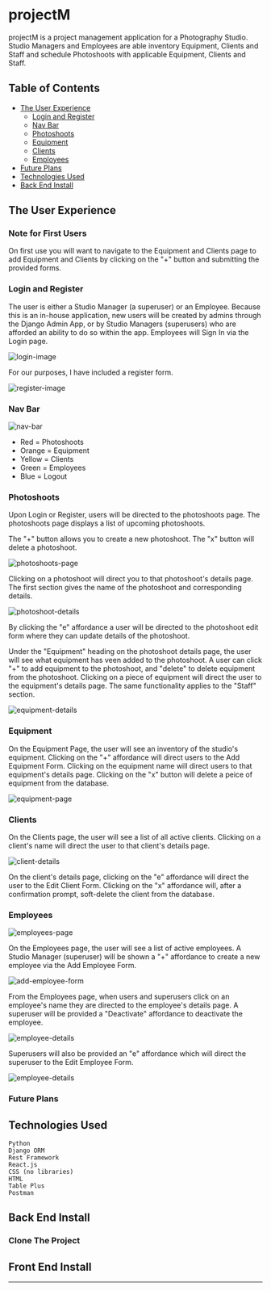 # projectM
projectM is a project management application for a Photography Studio. Studio Managers and Employees are able inventory Equipment, Clients and Staff and schedule Photoshoots with applicable Equipment, Clients and Staff.

## Table of Contents
  * [The User Experience](#the-user-experience)
    * [Login and Register](#login-and-register)
    * [Nav Bar](#nav-bar)
    * [Photoshoots](#photoshoots)
    * [Equipment](#equipment)
    * [Clients](#clients)
    * [Employees](#employees)
  * [Future Plans](#future-plans)
  * [Technologies Used](#technologies-used)
  * [Back End Install](#back-end-install)

## The User Experience

### Note for First Users

On first use you will want to navigate to the Equipment and Clients page to add Equipment and Clients by clicking on the "+" button and submitting the provided forms.

### Login and Register

The user is either a Studio Manager (a superuser) or an Employee. Because this is an in-house application, new users will be created by admins through the Django Admin App, or by Studio Managers (superusers) who are afforded an ability to do so within the app. Employees will Sign In via the Login page.

![login-image](/src/readMeMedia/login-image.png)

For our purposes, I have included a register form.

![register-image](/src/readMeMedia/register-image.png)

### Nav Bar

![nav-bar](/src/readMeMedia/nav-bar.png)

* Red = Photoshoots
* Orange = Equipment
* Yellow = Clients
* Green = Employees
* Blue = Logout

### Photoshoots

Upon Login or Register, users will be directed to the photoshoots page. The photoshoots page displays a list of upcoming photoshoots.

The "+" button allows you to create a new photoshoot. The "x" button will delete a photoshoot. 

![photoshoots-page](/src/readMeMedia/photoshoots-page.png)

Clicking on a photoshoot will direct you to that photoshoot's details page. The first section gives the name of the photoshoot and corresponding details. 

![photoshoot-details](/src/readMeMedia/photoshoot-details.png)

By clicking the "e" affordance a user will be directed to the photoshoot edit form where they can update details of the photoshoot.

Under the "Equipment" heading on the photoshoot details page, the user will see what equipment has veen added to the photoshoot. A user can click "+" to add equipment to the photoshoot, and "delete" to delete equipment from the photoshoot. Clicking on a piece of equipment will direct the user to the equipment's details page. The same functionality applies to the "Staff" section.

![equipment-details](/src/readMeMedia/equipment-details.png)

### Equipment

On the Equipment Page, the user will see an inventory of the studio's equipment. Clicking on the "+" affordance will direct users to the Add Equipment Form. Clicking on the equipment name will direct users to that equipment's details page. Clicking on the "x" button will delete a peice of equipment from the database.

![equipment-page](/src/readMeMedia/equipment-image.png)

### Clients

On the Clients page, the user will see a list of all active clients. Clicking on a client's name will direct the user to that client's details page.

![client-details](/src/readMeMedia/client-details.png)

On the client's details page, clicking on the "e" affordance will direct the user to the Edit Client Form. Clicking on the "x" affordance will, after a confirmation prompt, soft-delete the client from the database.

### Employees

![employees-page](/src/readMeMedia/employees-page.png)

On the Employees page, the user will see a list of active employees. A Studio Manager (superuser) will be shown a "+" affordance to create a new employee via the Add Employee Form.

![add-employee-form](/src/readMeMedia/add-employee-form.png)

From the Employees page, when users and superusers click on an employee's name they are directed to the employee's details page. A superuser will be provided a "Deactivate" affordance to deactivate the employee. 

![employee-details](/src/readMeMedia/employee-details.png)

Superusers will also be provided an "e" affordance which will direct the superuser to the Edit Employee Form.

![employee-details](/src/readMeMedia/edit-employee.png)

### Future Plans

## Technologies Used
    Python
    Django ORM
    Rest Framework
    React.js
    CSS (no libraries)
    HTML
    Table Plus
    Postman

## Back End Install

### Clone The Project



## Front End Install














---------------------
<!-- This project was bootstrapped with [Create React App](https://github.com/facebook/create-react-app).

## Available Scripts

In the project directory, you can run:

### `npm start`

Runs the app in the development mode.<br />
Open [http://localhost:3000](http://localhost:3000) to view it in the browser.

The page will reload if you make edits.<br />
You will also see any lint errors in the console.

### `npm test`

Launches the test runner in the interactive watch mode.<br />
See the section about [running tests](https://facebook.github.io/create-react-app/docs/running-tests) for more information.

### `npm run build`

Builds the app for production to the `build` folder.<br />
It correctly bundles React in production mode and optimizes the build for the best performance.

The build is minified and the filenames include the hashes.<br />
Your app is ready to be deployed!

See the section about [deployment](https://facebook.github.io/create-react-app/docs/deployment) for more information.

### `npm run eject`

**Note: this is a one-way operation. Once you `eject`, you can’t go back!**

If you aren’t satisfied with the build tool and configuration choices, you can `eject` at any time. This command will remove the single build dependency from your project.

Instead, it will copy all the configuration files and the transitive dependencies (webpack, Babel, ESLint, etc) right into your project so you have full control over them. All of the commands except `eject` will still work, but they will point to the copied scripts so you can tweak them. At this point you’re on your own.

You don’t have to ever use `eject`. The curated feature set is suitable for small and middle deployments, and you shouldn’t feel obligated to use this feature. However we understand that this tool wouldn’t be useful if you couldn’t customize it when you are ready for it.

## Learn More

You can learn more in the [Create React App documentation](https://facebook.github.io/create-react-app/docs/getting-started).

To learn React, check out the [React documentation](https://reactjs.org/).

### Code Splitting

This section has moved here: https://facebook.github.io/create-react-app/docs/code-splitting

### Analyzing the Bundle Size

This section has moved here: https://facebook.github.io/create-react-app/docs/analyzing-the-bundle-size

### Making a Progressive Web App

This section has moved here: https://facebook.github.io/create-react-app/docs/making-a-progressive-web-app

### Advanced Configuration

This section has moved here: https://facebook.github.io/create-react-app/docs/advanced-configuration

### Deployment

This section has moved here: https://facebook.github.io/create-react-app/docs/deployment

### `npm run build` fails to minify

This section has moved here: https://facebook.github.io/create-react-app/docs/troubleshooting#npm-run-build-fails-to-minify -->
